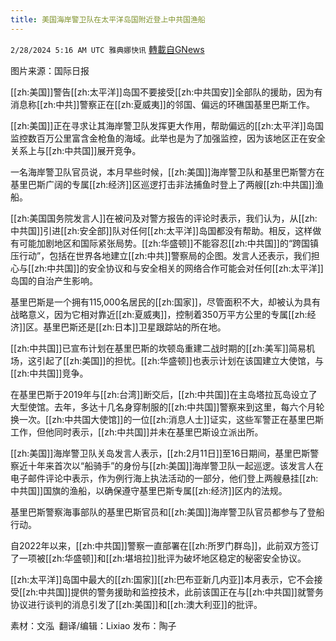 ```yaml
---
title: 美国海岸警卫队在太平洋岛国附近登上中共国渔船
---
```

`2/28/2024 5:16 AM UTC 雅典娜快讯` [轉載自GNews](https://gnews.org/articles/2348334)

图片来源：国际日报

[[zh:美国]]警告[[zh:太平洋]]岛国不要接受[[zh:中共国安]]全部队的援助，因为有消息称[[zh:中共]]警察正在[[zh:夏威夷]]的邻国、偏远的环礁国基里巴斯工作。

[[zh:美国]]正在寻求让其海岸警卫队发挥更大作用，帮助偏远的[[zh:太平洋]]岛国监控数百万公里富含金枪鱼的海域。此举也是为了加强监控，因为该地区正在安全关系上与[[zh:中共国]]展开竞争。

一名海岸警卫队官员说，本月早些时候，[[zh:美国]]海岸警卫队和基里巴斯警方在基里巴斯广阔的专属[[zh:经济]]区巡逻打击非法捕鱼时登上了两艘[[zh:中共国]]渔船。

[[zh:美国国务院发言人]]在被问及对警方报告的评论时表示，我们认为，从[[zh:中共国]]引进[[zh:安全部]]队对任何[[zh:太平洋]]岛国都没有帮助。相反，这样做有可能加剧地区和国际紧张局势。[[zh:华盛顿]]不能容忍[[zh:中共国]]的“跨国镇压行动”，包括在世界各地建立[[zh:中共]]警察局的企图。发言人还表示，我们担心与[[zh:中共国]]的安全协议和与安全相关的网络合作可能会对任何[[zh:太平洋]]岛国的自治产生影响。

基里巴斯是一个拥有115,000名居民的[[zh:国家]]，尽管面积不大，却被认为具有战略意义，因为它相对靠近[[zh:夏威夷]]，控制着350万平方公里的专属[[zh:经济]]区。基里巴斯还是[[zh:日本]]卫星跟踪站的所在地。

[[zh:中共国]]已宣布计划在基里巴斯的坎顿岛重建二战时期的[[zh:美军]]简易机场，这引起了[[zh:美国]]的担忧。[[zh:华盛顿]]也表示计划在该国建立大使馆，与[[zh:中共国]]竞争。

在基里巴斯于2019年与[[zh:台湾]]断交后，[[zh:中共国]]在主岛塔拉瓦岛设立了大型使馆。去年，多达十几名身穿制服的[[zh:中共国]]警察来到这里，每六个月轮换一次。[[zh:中共国大使馆]]的一位[[zh:消息人士]]证实，这些军警正在基里巴斯工作，但他同时表示，[[zh:中共国]]并未在基里巴斯设立派出所。

[[zh:美国]]海岸警卫队关岛发言人表示，[[zh:2月11日]]至16日期间，基里巴斯警察近十年来首次以“船骑手”的身份与[[zh:美国]]海岸警卫队一起巡逻。该发言人在电子邮件评论中表示，作为例行海上执法活动的一部分，他们登上两艘悬挂[[zh:中共国]]国旗的渔船，以确保遵守基里巴斯专属[[zh:经济]]区内的法规。

基里巴斯警察海事部队的基里巴斯官员和[[zh:美国]]海岸警卫队官员都参与了登船行动。

自2022年以来，[[zh:中共国]]警察一直部署在[[zh:所罗门群岛]]，此前双方签订了一项被[[zh:华盛顿]]和[[zh:堪培拉]]批评为破坏地区稳定的秘密安全协议。

[[zh:太平洋]]岛国中最大的[[zh:国家]][[zh:巴布亚新几内亚]]本月表示，它不会接受[[zh:中共国]]提供的警务援助和监控技术，此前该国正在与[[zh:中共国]]就警务协议进行谈判的消息引发了[[zh:美国]]和[[zh:澳大利亚]]的批评。

          
素材：文泓   翻译/编辑：Lixiao  发布：陶子

